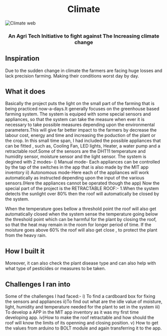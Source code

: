 <h1 align="center">Climate</h1>

![Climate web](https://github.com/sahajoydeep2002/Agribes/blob/main/Schematic%20diagrams/ezgif.com-gif-maker%20(1).gif)

<h3 align="center">An Agri Tech Initiative to fight against The Increasing climate change
</h3>

## Inspiration
Due to the sudden change in climate the farmers are facing huge losses and lack precision farming. Making their conditions worst day by day.

## What it does
Basically the project puts the light on the small part of the farming that is being practiced now-a-days.It generally focuses on the greenhouse based farming system. The system is equiped with some special sensors and appliances, so that the system can take the measure when ever it is necessary to take possible measures depending upon the environmental parameters.This will give far better impact to the farmers by decrease the labour cost, energy and time and increasing the poduction of the plant or the crop. In this small time span, I had included the possible appliances that can be fitted , such as, Cooling Fan, LED lights, Heater, a water pump and a retractable roof.Some of the sensors are the DHT11 temperature and humidity sensor, moisture sensor and the light sensor. The system is degined with 2 modes- i) Manual mode- Each appliances can be controlled by the tap of the switches in the app that is also made by the MIT app inventory ii) Autonomous mode-Here each of the appliances will work automatically as instructed depending upon the input of the various sensors.(Here the appliances cannot be operated though the app) Now the special part of the project is the RETRACTABLE ROOF:- 1.When the system detects the sunlight over 80% then the roof will automatically be closed by the system.

When the temperature goes bellow a threshold point the roof will also get automatically closed when the system sense the temperature going below the threshold point which can be harmful for the plant by closing the roof, so that the heat may remain in the room for longer period of time. If the moisture goes above 60% the roof will also get close , to protect the plant from the heavy rain.

## How I built it

Moreover, it can also check the plant disease type and can also help with what type of pesticides or measures to be taken.

## Challenges I ran into
Some of the challenges I had faced:- i) To find a cardboard box for fixing the sensors and appliances ii)To find out what are the idle value of moisture, light, humidity and temperature needed for the plant to set in the system iii) To develop a APP in the MIT app inventory as it was my first time developing app. iv)How to make the roof retractable and how should the roof will know the limits of its openning and closing position. v) How to get the values from arduino to BOLT module and again transferring it to the app.
